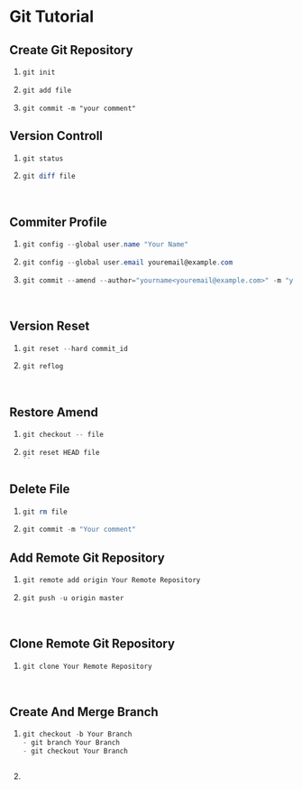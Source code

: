 # Git Tutorial

## Create Git Repository 

1. ```powershell
   git init
   ```

2. ```powershell
   git add file
   ```

3. ```
   git commit -m "your comment"
   ```

## Version Controll

1. ```powershell
   git status
   ```

2. ```powershell
   git diff file
   ```

   ​

## Commiter Profile

1. ```powershell
   git config --global user.name "Your Name"
   ```

2. ```powershell
   git config --global user.email youremail@example.com
   ```

3. ```powershell
   git commit --amend --author="yourname<youremail@example.com>" -m "your comment"
   ```

   ​

## Version Reset

1. ```powershell
   git reset --hard commit_id
   ```

2. ```powershell
   git reflog
   ```

   ​

## Restore Amend

1. ```powershell
   git checkout -- file
   ```
2. ```powershell
   git reset HEAD file
   ``
   ```
## Delete File

1. ```powershell
   git rm file
   ```

2. ```powershell
   git commit -m "Your comment"
   ```

## Add Remote Git Repository

1. ```powershell
   git remote add origin Your Remote Repository
   ```

2. ```powershell
   git push -u origin master
   ```

   ​

## Clone Remote Git Repository

1. ```powershell
   git clone Your Remote Repository
   ```

   ​

## Create And Merge Branch

1. ```powershell
   git checkout -b Your Branch
   - git branch Your Branch
   - git checkout Your Branch
   ```

2. ```powershell

   ```

   ​
